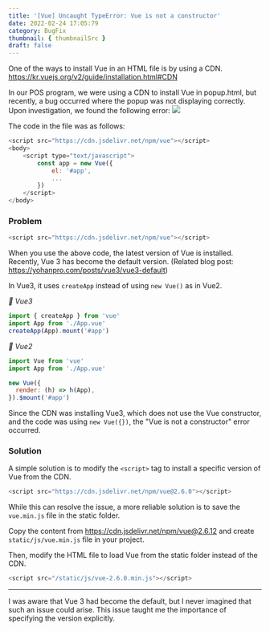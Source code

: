 ```yaml
---
title: '[Vue] Uncaught TypeError: Vue is not a constructor'
date: 2022-02-24 17:05:79
category: BugFix
thumbnail: { thumbnailSrc }
draft: false
---
```


One of the ways to install Vue in an HTML file is by using a CDN.
https://kr.vuejs.org/v2/guide/installation.html#CDN

In our POS program, we were using a CDN to install Vue in popup.html, but recently, a bug occurred where the popup was not displaying correctly. Upon investigation, we found the following error:
![](https://images.velog.io/images/chaerin00/post/6ef3a5e9-456e-4495-9063-0d0f5faabc60/j4SVk.png)

The code in the file was as follows:

```js
<script src="https://cdn.jsdelivr.net/npm/vue"></script>
<body>
	<script type="text/javascript">
    	const app = new Vue({
        	el: '#app',
        	...
        })
    </script>
</body>
```

### Problem

```js
<script src="https://cdn.jsdelivr.net/npm/vue"></script>
```

When you use the above code, the latest version of Vue is installed. Recently, Vue 3 has become the default version.
(Related blog post: https://yohanpro.com/posts/vue3/vue3-default)

In Vue3, it uses `createApp` instead of using `new Vue()` as in Vue2.

_📍 Vue3_

```js
import { createApp } from 'vue'
import App from './App.vue'
createApp(App).mount('#app')
```

_📍 Vue2_

```js
import Vue from 'vue'
import App from './App.vue'

new Vue({
  render: (h) => h(App),
}).$mount('#app')
```

Since the CDN was installing Vue3, which does not use the Vue constructor, and the code was using `new Vue({})`, the "Vue is not a constructor" error occurred.

### Solution

A simple solution is to modify the `<script>` tag to install a specific version of Vue from the CDN.

```js
<script src="https://cdn.jsdelivr.net/npm/vue@2.6.0"></script>
```

While this can resolve the issue, a more reliable solution is to save the `vue.min.js` file in the static folder.

Copy the content from https://cdn.jsdelivr.net/npm/vue@2.6.12 and create `static/js/vue.min.js` file in your project.

Then, modify the HTML file to load Vue from the static folder instead of the CDN.

```js
<script src="/static/js/vue-2.6.0.min.js"></script>
```

<hr/>

I was aware that Vue 3 had become the default, but I never imagined that such an issue could arise. This issue taught me the importance of specifying the version explicitly.
